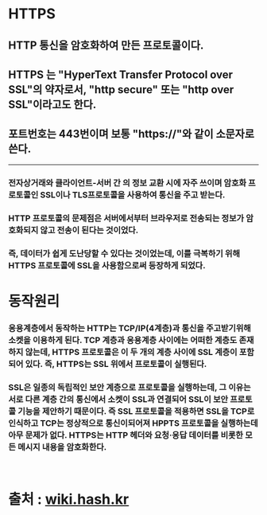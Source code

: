 # HTTPS

## HTTP 통신을 암호화하여 만든 프로토콜이다.
## HTTPS 는 "HyperText Transfer Protocol over SSL"의 약자로서, "http secure" 또는 "http over SSL"이라고도 한다.
## 포트번호는 443번이며 보통 "https://"와 같이 소문자로 쓴다.

---

### 전자상거래와 클라이언트-서버 간 의 정보 교환 시에 자주 쓰이며 암호화 프로토콜인 SSL이나 TLS프로토콜을 사용하여 통신을 주고 받는다.
### HTTP 프로토콜의 문제점은 서버에서부터 브라우저로 전송되는 정보가 암호화되지 않고 전송이 된다는 것이었다.
### 즉, 데이터가 쉽게 도난당할 수 있다는 것이었는데, 이를 극복하기 위해 HTTPS 프로토콜에 SSL을 사용함으로써 등장하게 되었다.

# 동작원리

### 응용계층에서 동작하는 HTTP는 TCP/IP(4계층)과 통신을 주고받기위해 소켓을 이용하게 된다. TCP 계층과 응용계층 사이에는 어떠한 계층도 존재하지 않는데, HTTPS 프로토콜은 이 두 개의 계층 사이에 SSL 계층이 포함되어 있다. 즉, HTTPS는 SSL 위에서 프로토콜이 실행된다. 

### SSL은 일종의 독립적인 보안 계층으로 프로토콜을 실행하는데, 그 이유는 서로 다른 계층 간의 통신에서 소켓이 SSL과 연결되어 SSL이 보안 프로토콜 기능을 제안하기 때문이다. 즉 SSL 프로토콜을 적용하면 SSL을 TCP로 인식하고 TCP는 정상적으로 통신이되어져 HPPTS 프로토콜을 실행하는데 아무 문제가 없다. HTTPS는 HTTP 헤더와 요청·응답 데이터를 비롯한 모든 메시지 내용을 암호화한다.

<br>

# 출처 : [wiki.hash.kr](http://wiki.hash.kr/index.php/HTTPS)
